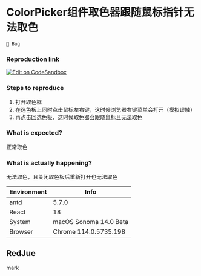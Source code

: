 # ColorPicker组件取色器跟随鼠标指针无法取色

`🐛 Bug`

### Reproduction link

[![Edit on CodeSandbox](https://codesandbox.io/static/img/play-codesandbox.svg)](https://codesandbox.io/s/antd-reproduction-template-forked-ky7q76?file=/index.js)

### Steps to reproduce

1. 打开取色框
2. 在选色板上同时点击鼠标左右键，这时候浏览器右键菜单会打开（模拟误触）
3. 再点击回选色板，这时候取色器会跟随鼠标且无法取色

### What is expected?

正常取色

### What is actually happening?

无法取色，且关闭取色板后重新打开也无法取色

| Environment | Info                   |
| ----------- | ---------------------- |
| antd        | 5.7.0                  |
| React       | 18                     |
| System      | macOS Sonoma 14.0 Beta |
| Browser     | Chrome 114.0.5735.198  |

<!-- generated by ant-design-issue-helper. DO NOT REMOVE -->

## RedJue

mark
